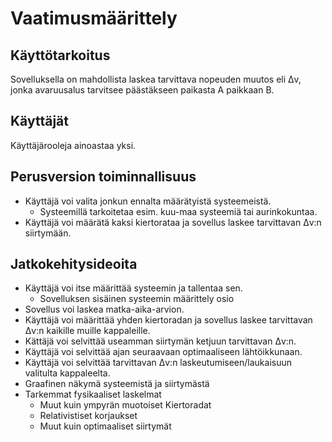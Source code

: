 # Vaatimusmäärittely

## Käyttötarkoitus

Sovelluksella on mahdollista laskea tarvittava nopeuden muutos eli &Delta;v, jonka avaruusalus tarvitsee päästäkseen paikasta A paikkaan B.  


## Käyttäjät

Käyttäjärooleja ainoastaa yksi.


## Perusversion toiminnallisuus

- Käyttäjä voi valita jonkun ennalta määrätyistä systeemeistä.
  - Systeemillä tarkoitetaa esim. kuu-maa systeemiä tai aurinkokuntaa.
- Käyttäjä voi määrätä kaksi kiertorataa ja sovellus laskee tarvittavan &Delta;v:n siirtymään.


## Jatkokehitysideoita

- Käyttäjä voi itse määrittää systeemin ja tallentaa sen.
  - Sovelluksen sisäinen systeemin määrittely osio
- Sovellus voi laskea matka-aika-arvion.
- Käyttäjä voi määrittää yhden kiertoradan ja sovellus laskee tarvittavan &Delta;v:n kaikille muille kappaleille.
- Kättäjä voi selvittää useamman siirtymän ketjuun tarvittavan &Delta;v:n.
- Käyttäjä voi selvittää ajan seuraavaan optimaaliseen lähtöikkunaan.
- Käyttäjä voi selvittää tarvittavan &Delta;v:n laskeutumiseen/laukaisuun valitulta kappaleelta.
- Graafinen näkymä systeemistä ja siirtymästä
- Tarkemmat fysikaaliset laskelmat
  - Muut kuin ympyrän muotoiset Kiertoradat
  - Relativistiset korjaukset
  - Muut kuin optimaaliset siirtymät
